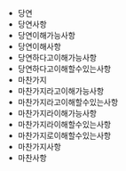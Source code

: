- 당연
- 당연사항
- 당연이해가능사항
- 당연이해사항
- 당연하다고이해가능사항
- 당연하다고이해할수있는사항
- 마찬가지
- 마찬가지라고이해가능사항
- 마찬가지라고이해할수있는사항
- 마찬가지라이해가능사항
- 마찬가지라이해할수있는사항
- 마찬가지로이해할수있는사항
- 마찬가지사항
- 마찬사항

